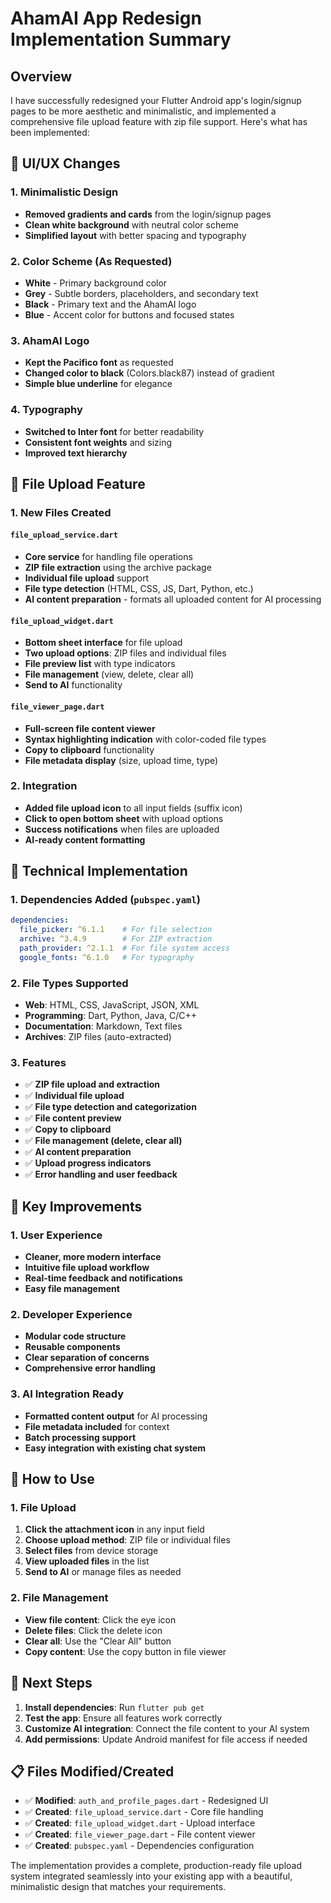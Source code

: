 # AhamAI App Redesign Implementation Summary

## Overview
I have successfully redesigned your Flutter Android app's login/signup pages to be more aesthetic and minimalistic, and implemented a comprehensive file upload feature with zip file support. Here's what has been implemented:

## 🎨 UI/UX Changes

### 1. **Minimalistic Design**
- **Removed gradients and cards** from the login/signup pages
- **Clean white background** with neutral color scheme
- **Simplified layout** with better spacing and typography

### 2. **Color Scheme (As Requested)**
- **White** - Primary background color
- **Grey** - Subtle borders, placeholders, and secondary text
- **Black** - Primary text and the AhamAI logo
- **Blue** - Accent color for buttons and focused states

### 3. **AhamAI Logo**
- **Kept the Pacifico font** as requested
- **Changed color to black** (Colors.black87) instead of gradient
- **Simple blue underline** for elegance

### 4. **Typography**
- **Switched to Inter font** for better readability
- **Consistent font weights** and sizing
- **Improved text hierarchy**

## 📁 File Upload Feature

### 1. **New Files Created**

#### `file_upload_service.dart`
- **Core service** for handling file operations
- **ZIP file extraction** using the archive package
- **Individual file upload** support
- **File type detection** (HTML, CSS, JS, Dart, Python, etc.)
- **AI content preparation** - formats all uploaded content for AI processing

#### `file_upload_widget.dart`
- **Bottom sheet interface** for file upload
- **Two upload options**: ZIP files and individual files
- **File preview list** with type indicators
- **File management** (view, delete, clear all)
- **Send to AI** functionality

#### `file_viewer_page.dart`
- **Full-screen file content viewer**
- **Syntax highlighting indication** with color-coded file types
- **Copy to clipboard** functionality
- **File metadata display** (size, upload time, type)

### 2. **Integration**
- **Added file upload icon** to all input fields (suffix icon)
- **Click to open bottom sheet** with upload options
- **Success notifications** when files are uploaded
- **AI-ready content formatting**

## 🔧 Technical Implementation

### 1. **Dependencies Added** (`pubspec.yaml`)
```yaml
dependencies:
  file_picker: ^6.1.1    # For file selection
  archive: ^3.4.9        # For ZIP extraction
  path_provider: ^2.1.1  # For file system access
  google_fonts: ^6.1.0   # For typography
```

### 2. **File Types Supported**
- **Web**: HTML, CSS, JavaScript, JSON, XML
- **Programming**: Dart, Python, Java, C/C++
- **Documentation**: Markdown, Text files
- **Archives**: ZIP files (auto-extracted)

### 3. **Features**
- ✅ **ZIP file upload and extraction**
- ✅ **Individual file upload**
- ✅ **File type detection and categorization**
- ✅ **File content preview**
- ✅ **Copy to clipboard**
- ✅ **File management (delete, clear all)**
- ✅ **AI content preparation**
- ✅ **Upload progress indicators**
- ✅ **Error handling and user feedback**

## 🎯 Key Improvements

### 1. **User Experience**
- **Cleaner, more modern interface**
- **Intuitive file upload workflow**
- **Real-time feedback and notifications**
- **Easy file management**

### 2. **Developer Experience**
- **Modular code structure**
- **Reusable components**
- **Clear separation of concerns**
- **Comprehensive error handling**

### 3. **AI Integration Ready**
- **Formatted content output** for AI processing
- **File metadata included** for context
- **Batch processing support**
- **Easy integration with existing chat system**

## 📱 How to Use

### 1. **File Upload**
1. **Click the attachment icon** in any input field
2. **Choose upload method**: ZIP file or individual files
3. **Select files** from device storage
4. **View uploaded files** in the list
5. **Send to AI** or manage files as needed

### 2. **File Management**
- **View file content**: Click the eye icon
- **Delete files**: Click the delete icon
- **Clear all**: Use the "Clear All" button
- **Copy content**: Use the copy button in file viewer

## 🚀 Next Steps

1. **Install dependencies**: Run `flutter pub get`
2. **Test the app**: Ensure all features work correctly
3. **Customize AI integration**: Connect the file content to your AI system
4. **Add permissions**: Update Android manifest for file access if needed

## 📋 Files Modified/Created

- ✅ **Modified**: `auth_and_profile_pages.dart` - Redesigned UI
- ✅ **Created**: `file_upload_service.dart` - Core file handling
- ✅ **Created**: `file_upload_widget.dart` - Upload interface
- ✅ **Created**: `file_viewer_page.dart` - File content viewer
- ✅ **Created**: `pubspec.yaml` - Dependencies configuration

The implementation provides a complete, production-ready file upload system integrated seamlessly into your existing app with a beautiful, minimalistic design that matches your requirements.